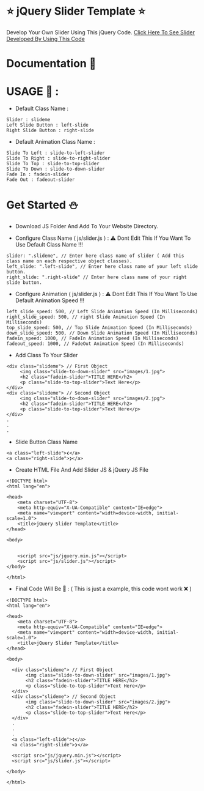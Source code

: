 # :star: jQuery Slider Template :star:
Develop Your Own Slider Using This jQuery Code. [Click Here To See Slider Developed By Using This Code](https://github.com/febeeh/Image-Slider-jQuery)

# Documentation :book:
# USAGE :memo: :

* Default Class Name :
```
Slider : slideme
Left Slide Button : left-slide
Right Slide Button : right-slide
```
* Default Animation Class Name :
```
Slide To Left : slide-to-left-slider
Slide To Right : slide-to-right-slider
Slide To Top : slide-to-top-slider
Slide To Down : slide-to-down-slider
Fade In : fadein-slider
Fade Out : fadeout-slider
```

# Get Started :snowman:
* Download JS Folder And Add To Your Website Directory.

* Configure Class Name ( js/slider.js ) : 
:warning: Dont Edit This If You Want To Use Default Class Name !!! 
``` 
slider: ".slideme", // Enter here class name of slider ( Add this class name on each respective object classes).
left_slide: ".left-slide", // Enter here class name of your left slide button.
right_slide: ".right-slide" // Enter here class name of your right slide button.
```
* Configure Animation ( js/slider.js ) : 
:warning: Dont Edit This If You Want To Use Default Animation Speed !!!
```
left_slide_speed: 500, // Left Slide Animation Speed (In Milliseconds)
right_slide_speed: 500, // right Slide Animation Speed (In Milliseconds)
top_slide_speed: 500, // Top Slide Animation Speed (In Milliseconds)
down_slide_speed: 500, // Down Slide Animation Speed (In Milliseconds)
fadein_speed: 1000, // FadeIn Animation Speed (In Milliseconds)
fadeout_speed: 1000, // FadeOut Animation Speed (In Milliseconds)
```
* Add Class To Your Slider
````
<div class="slideme"> // First Object
     <img class="slide-to-down-slider" src="images/1.jpg">
     <h2 class="fadein-slider">TITLE HERE</h2>
     <p class="slide-to-top-slider">Text Here</p>
</div>
<div class="slideme"> // Second Object
     <img class="slide-to-down-slider" src="images/2.jpg">
     <h2 class="fadein-slider">TITLE HERE</h2>
     <p class="slide-to-top-slider">Text Here</p>
</div>
.
.
.
````
* Slide Button Class Name
````
<a class="left-slide">❮</a>
<a class="right-slide">❯</a>
````
* Create HTML File And Add Slider JS & jQuery JS File
```
<!DOCTYPE html>
<html lang="en">

<head>
    <meta charset="UTF-8">
    <meta http-equiv="X-UA-Compatible" content="IE=edge">
    <meta name="viewport" content="width=device-width, initial-scale=1.0">
    <title>jQuery Slider Template</title>
</head>

<body>

  
    <script src="js/jquery.min.js"></script>
    <script src="js/slider.js"></script>
</body>

</html>

```
* Final Code Will Be :checkered_flag: : ( This is just a example, this code wont work :x: )

```
<!DOCTYPE html>
<html lang="en">

<head>
    <meta charset="UTF-8">
    <meta http-equiv="X-UA-Compatible" content="IE=edge">
    <meta name="viewport" content="width=device-width, initial-scale=1.0">
    <title>jQuery Slider Template</title>
</head>

<body>

  <div class="slideme"> // First Object
       <img class="slide-to-down-slider" src="images/1.jpg">
       <h2 class="fadein-slider">TITLE HERE</h2>
       <p class="slide-to-top-slider">Text Here</p>
  </div>
  <div class="slideme"> // Second Object
       <img class="slide-to-down-slider" src="images/2.jpg">
       <h2 class="fadein-slider">TITLE HERE</h2>
       <p class="slide-to-top-slider">Text Here</p>
  </div>
  .
  .
  .
  <a class="left-slide">❮</a>
  <a class="right-slide">❯</a>
   
  <script src="js/jquery.min.js"></script>
  <script src="js/slider.js"></script>

</body>

</html>
```


